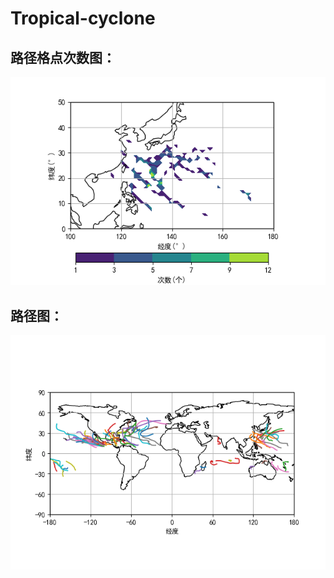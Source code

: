# Tropical-cyclone
## 路径格点次数图：
![台风格点次数](https://github.com/LongfeiZhan/Tropical-cyclone/blob/master/%E6%AC%A1%E6%95%B0%EF%BC%88%E6%A0%BC%E7%82%B9%EF%BC%89.png)
## 路径图：
![台风路径](https://github.com/LongfeiZhan/Tropical-cyclone/blob/master/%E5%8F%B0%E9%A3%8E%E8%B7%AF%E5%BE%84.png)
